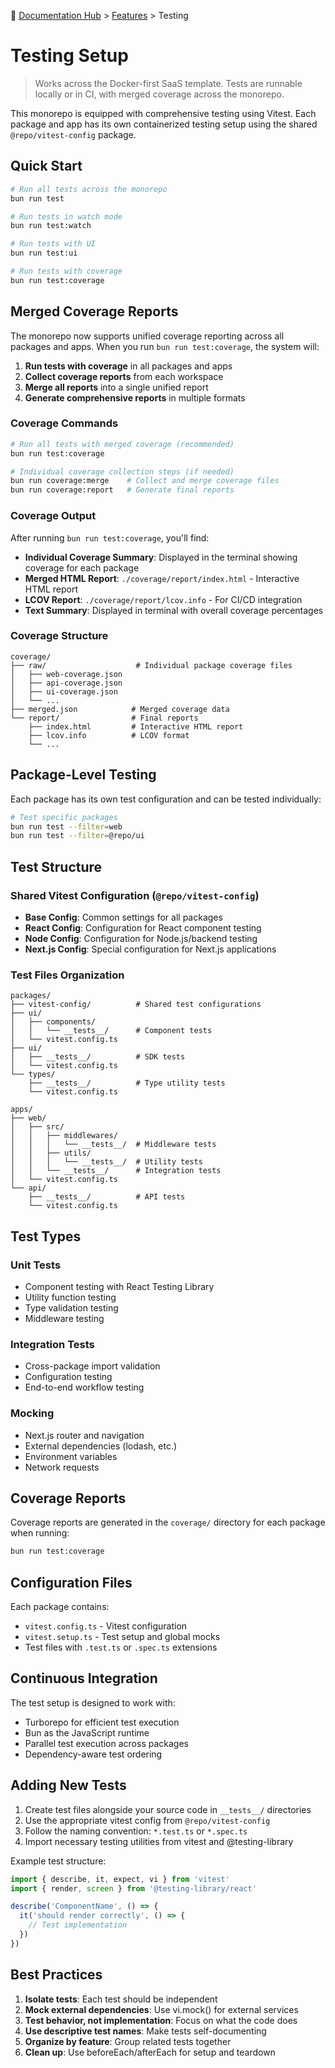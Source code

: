 📍 [Documentation Hub](../README.md) > [Features](./README.md) > Testing

# Testing Setup

> Works across the Docker-first SaaS template. Tests are runnable locally or in CI, with merged coverage across the monorepo.

This monorepo is equipped with comprehensive testing using Vitest. Each package and app has its own containerized testing setup using the shared `@repo/vitest-config` package.

## Quick Start

```bash
# Run all tests across the monorepo
bun run test

# Run tests in watch mode
bun run test:watch

# Run tests with UI
bun run test:ui

# Run tests with coverage
bun run test:coverage
```

## Merged Coverage Reports

The monorepo now supports unified coverage reporting across all packages and apps. When you run `bun run test:coverage`, the system will:

1. **Run tests with coverage** in all packages and apps
2. **Collect coverage reports** from each workspace
3. **Merge all reports** into a single unified report
4. **Generate comprehensive reports** in multiple formats

### Coverage Commands

```bash
# Run all tests with merged coverage (recommended)
bun run test:coverage

# Individual coverage collection steps (if needed)
bun run coverage:merge    # Collect and merge coverage files
bun run coverage:report   # Generate final reports
```

### Coverage Output

After running `bun run test:coverage`, you'll find:

- **Individual Coverage Summary**: Displayed in the terminal showing coverage for each package
- **Merged HTML Report**: `./coverage/report/index.html` - Interactive HTML report
- **LCOV Report**: `./coverage/report/lcov.info` - For CI/CD integration
- **Text Summary**: Displayed in terminal with overall coverage percentages

### Coverage Structure

```
coverage/
├── raw/                    # Individual package coverage files
│   ├── web-coverage.json
│   ├── api-coverage.json
│   ├── ui-coverage.json
│   └── ...
├── merged.json            # Merged coverage data
└── report/                # Final reports
    ├── index.html         # Interactive HTML report
    ├── lcov.info          # LCOV format
    └── ...
```

## Package-Level Testing

Each package has its own test configuration and can be tested individually:

```bash
# Test specific packages
bun run test --filter=web
bun run test --filter=@repo/ui
```

## Test Structure

### Shared Vitest Configuration (`@repo/vitest-config`)

- **Base Config**: Common settings for all packages
- **React Config**: Configuration for React component testing
- **Node Config**: Configuration for Node.js/backend testing
- **Next.js Config**: Special configuration for Next.js applications

### Test Files Organization

```
packages/
├── vitest-config/          # Shared test configurations
├── ui/
│   ├── components/
│   │   └── __tests__/      # Component tests
│   └── vitest.config.ts
├── ui/
│   ├── __tests__/          # SDK tests
│   └── vitest.config.ts
└── types/
    ├── __tests__/          # Type utility tests
    └── vitest.config.ts

apps/
├── web/
│   ├── src/
│   │   ├── middlewares/
│   │   │   └── __tests__/  # Middleware tests
│   │   ├── utils/
│   │   │   └── __tests__/  # Utility tests
│   │   └── __tests__/      # Integration tests
│   └── vitest.config.ts
└── api/
    ├── __tests__/          # API tests
    └── vitest.config.ts
```

## Test Types

### Unit Tests
- Component testing with React Testing Library
- Utility function testing
- Type validation testing
- Middleware testing

### Integration Tests
- Cross-package import validation
- Configuration testing
- End-to-end workflow testing

### Mocking
- Next.js router and navigation
- External dependencies (lodash, etc.)
- Environment variables
- Network requests

## Coverage Reports

Coverage reports are generated in the `coverage/` directory for each package when running:

```bash
bun run test:coverage
```

## Configuration Files

Each package contains:
- `vitest.config.ts` - Vitest configuration
- `vitest.setup.ts` - Test setup and global mocks
- Test files with `.test.ts` or `.spec.ts` extensions

## Continuous Integration

The test setup is designed to work with:
- Turborepo for efficient test execution
- Bun as the JavaScript runtime
- Parallel test execution across packages
- Dependency-aware test ordering

## Adding New Tests

1. Create test files alongside your source code in `__tests__/` directories
2. Use the appropriate vitest config from `@repo/vitest-config`
3. Follow the naming convention: `*.test.ts` or `*.spec.ts`
4. Import necessary testing utilities from vitest and @testing-library

Example test structure:
```typescript
import { describe, it, expect, vi } from 'vitest'
import { render, screen } from '@testing-library/react'

describe('ComponentName', () => {
  it('should render correctly', () => {
    // Test implementation
  })
})
```

## Best Practices

1. **Isolate tests**: Each test should be independent
2. **Mock external dependencies**: Use vi.mock() for external services
3. **Test behavior, not implementation**: Focus on what the code does
4. **Use descriptive test names**: Make tests self-documenting
5. **Organize by feature**: Group related tests together
6. **Clean up**: Use beforeEach/afterEach for setup and teardown
